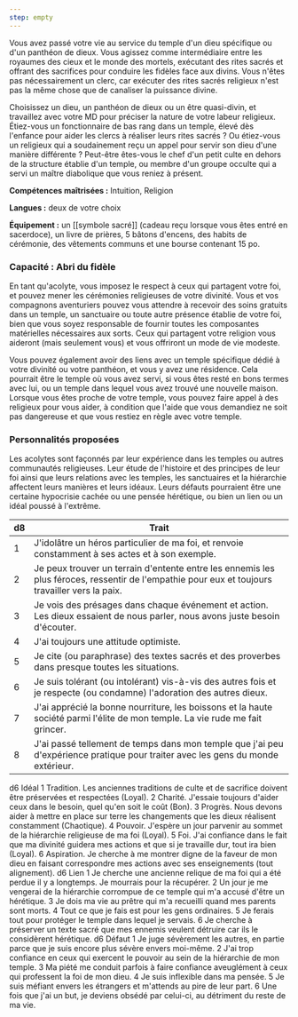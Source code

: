 ```yaml
---
step: empty
---
```

Vous avez passé votre vie au service du temple d'un dieu spécifique ou d'un panthéon de dieux. Vous agissez comme intermédiaire entre les royaumes des cieux et le monde des mortels, exécutant des rites sacrés et offrant des sacrifices pour conduire les fidèles face aux divins. Vous n'êtes pas nécessairement un clerc, car exécuter des rites sacrés religieux n'est pas la même chose que de canaliser la puissance divine.

Choisissez un dieu, un panthéon de dieux ou un être quasi-divin, et travaillez avec votre MD pour préciser la nature de votre labeur religieux. Étiez-vous un fonctionnaire de bas rang dans un temple, élevé dès l'enfance pour aider les clercs à réaliser leurs rites sacrés ? Ou étiez-vous un religieux qui a soudainement reçu un appel pour servir son dieu d'une manière différente ? Peut-être êtes-vous le chef d'un petit culte en dehors de la structure établie d'un temple, ou membre d'un groupe occulte qui a servi un maître diabolique que vous reniez à présent.

**Compétences maîtrisées :** Intuition, Religion

**Langues :** deux de votre choix

**Équipement :** un [[symbole sacré]] (cadeau reçu lorsque vous êtes entré en sacerdoce), un livre de prières, 5 bâtons d'encens, des habits de cérémonie, des vêtements communs et une bourse contenant 15 po.


### Capacité : Abri du fidèle

En tant qu'acolyte, vous imposez le respect à ceux qui partagent votre foi, et pouvez mener les cérémonies religieuses de votre divinité. Vous et vos compagnons aventuriers pouvez vous attendre à recevoir des soins gratuits dans un temple, un sanctuaire ou toute autre présence établie de votre foi, bien que vous soyez responsable de fournir toutes les composantes matérielles nécessaires aux sorts. Ceux qui partagent votre religion vous aideront (mais seulement vous) et vous offriront un mode de vie modeste.

Vous pouvez également avoir des liens avec un temple spécifique dédié à votre divinité ou votre panthéon, et vous y avez une résidence. Cela pourrait être le temple où vous avez servi, si vous êtes resté en bons termes avec lui, ou un temple dans lequel vous avez trouvé une nouvelle maison. Lorsque vous êtes proche de votre temple, vous pouvez faire appel à des religieux pour vous aider, à condition que l'aide que vous demandiez ne soit pas dangereuse et que vous restiez en règle avec votre temple.


### Personnalités proposées

Les acolytes sont façonnés par leur expérience dans les temples ou autres communautés religieuses. Leur étude de l'histoire et des principes de leur foi ainsi que leurs relations avec les temples, les sanctuaires et la hiérarchie affectent leurs manières et leurs idéaux. Leurs défauts pourraient être une certaine hypocrisie cachée ou une pensée hérétique, ou bien un lien ou un idéal poussé à l'extrême.

| d8 | Trait |
| -- | ----- |
| 1 |	J'idolâtre un héros particulier de ma foi, et renvoie constamment à ses actes et à son exemple. |
| 2 |	Je peux trouver un terrain d'entente entre les ennemis les plus féroces, ressentir de l'empathie pour eux et toujours travailler vers la paix. |
| 3 |	Je vois des présages dans chaque événement et action. Les dieux essaient de nous parler, nous avons juste besoin d'écouter. |
| 4 |	J'ai toujours une attitude optimiste. |
| 5 |	Je cite (ou paraphrase) des textes sacrés et des proverbes dans presque toutes les situations. |
| 6 |	Je suis tolérant (ou intolérant) vis-à-vis des autres fois et je respecte (ou condamne) l'adoration des autres dieux. |
| 7 |	J'ai apprécié la bonne nourriture, les boissons et la haute société parmi l'élite de mon temple. La vie rude me fait grincer. |
| 8 |	J'ai passé tellement de temps dans mon temple que j'ai peu d'expérience pratique pour traiter avec les gens du monde extérieur. |


d6 	Idéal
1 	Tradition. Les anciennes traditions de culte et de sacrifice doivent être préservées et respectées (Loyal).
2 	Charité. J'essaie toujours d'aider ceux dans le besoin, quel qu'en soit le coût (Bon).
3 	Progrès. Nous devons aider à mettre en place sur terre les changements que les dieux réalisent constamment (Chaotique).
4 	Pouvoir. J'espère un jour parvenir au sommet de la hiérarchie religieuse de ma foi (Loyal).
5 	Foi. J'ai confiance dans le fait que ma divinité guidera mes actions et que si je travaille dur, tout ira bien (Loyal).
6 	Aspiration. Je cherche à me montrer digne de la faveur de mon dieu en faisant correspondre mes actions avec ses enseignements (tout alignement).
d6 	Lien
1 	Je cherche une ancienne relique de ma foi qui a été perdue il y a longtemps. Je mourrais pour la récupérer.
2 	Un jour je me vengerai de la hiérarchie corrompue de ce temple qui m'a accusé d'être un hérétique.
3 	Je dois ma vie au prêtre qui m'a recueilli quand mes parents sont morts.
4 	Tout ce que je fais est pour les gens ordinaires.
5 	Je ferais tout pour protéger le temple dans lequel je servais.
6 	Je cherche à préserver un texte sacré que mes ennemis veulent détruire car ils le considèrent hérétique.
d6 	Défaut
1 	Je juge sévèrement les autres, en partie parce que je suis encore plus sévère envers moi-même.
2 	J'ai trop confiance en ceux qui exercent le pouvoir au sein de la hiérarchie de mon temple.
3 	Ma piété me conduit parfois à faire confiance aveuglément à ceux qui professent la foi de mon dieu.
4 	Je suis inflexible dans ma pensée.
5 	Je suis méfiant envers les étrangers et m'attends au pire de leur part.
6 	Une fois que j'ai un but, je deviens obsédé par celui-ci, au détriment du reste de ma vie.
